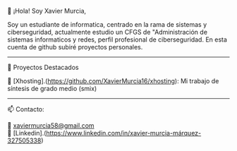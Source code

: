👋 ¡Hola! Soy Xavier Murcia,

Soy un estudiante de informatica, centrado en la rama de sistemas y ciberseguridad, 
actualmente estudio un CFGS de "Administración de sistemas informaticos y redes, perfil profesional de ciberseguridad. 
En esta cuenta de github subiré proyectos personales.

<hr>

🚀 Proyectos Destacados

🔧 [Xhosting].(https://github.com/XavierMurcia16/xhosting): Mi trabajo de síntesis de grado medio (smix)

<hr>

📫 Contacto:

📧 xaviermurcia58@gmail.com <br>
💼 [Linkedin].(https://www.linkedin.com/in/xavier-murcia-márquez-327505338)

